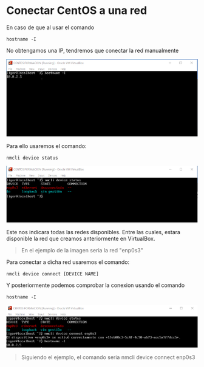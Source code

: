 # Conectar CentOS a una red

En caso de que al usar el comando

    hostname -I

No obtengamos una IP, tendremos que conectar la red manualmente

![](img/nw08.png)

Para ello usaremos el comando:

    nmcli device status

![](img/centosnw.png)

Este nos indicara todas las redes disponibles. Entre las cuales, estara disponible la red que creamos anteriormente en VirtualBox.

> En el ejemplo de la imagen seria la red "enp0s3"

Para conectar a dicha red usaremos el comando:

    nmcli device connect [DEVICE NAME]

Y posteriormente podemos comprobar la conexion usando el comando

    hostname -I

![](img/centosnw2.png)

> Siguiendo el ejemplo, el comando seria nmcli device connect enp0s3